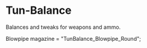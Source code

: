 # Tun-Balance
Balances and tweaks for weapons and ammo.


Blowpipe magazine = "TunBalance_Blowpipe_Round";
